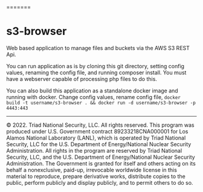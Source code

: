 =======
# s3-browser

Web based application to manage files and buckets via the AWS S3 REST Api.

You can run application as is by cloning this git directory, setting config values, renaming the config file, and running composer install. You must have a webserver capable of processing php files to do this.

You can also build this application as a standalone docker image and running with docker. Change config values, rename config file, `docker build -t username/s3-browser . && docker run -d username/s3-browser -p 4443:443`

---

© 2022. Triad National Security, LLC. All rights reserved.
This program was produced under U.S. Government contract 89233218CNA000001 for Los Alamos
National Laboratory (LANL), which is operated by Triad National Security, LLC for the U.S.
Department of Energy/National Nuclear Security Administration. All rights in the program are
reserved by Triad National Security, LLC, and the U.S. Department of Energy/National Nuclear
Security Administration. The Government is granted for itself and others acting on its behalf a
nonexclusive, paid-up, irrevocable worldwide license in this material to reproduce, prepare
derivative works, distribute copies to the public, perform publicly and display publicly, and to permit
others to do so.
